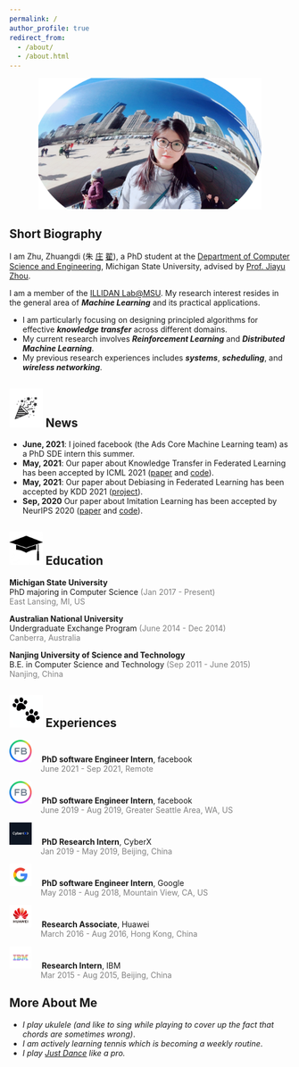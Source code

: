 ```yaml
---
permalink: /
author_profile: true
redirect_from: 
  - /about/
  - /about.html
---
```



<p align="center">
 <img src="/images/profile.png?raw=true" alt="Photo" style="width: 400px;"/> 
</p>


## Short Biography

I am Zhu, Zhuangdi (朱 [庄](https://en.wikipedia.org/wiki/Zhuang_Zhou) [翟](https://en.wikipedia.org/wiki/Mozi)), a PhD student at the [Department of Computer Science and Engineering](https://www.cse.msu.edu/), Michigan State University, advised by [Prof. Jiayu Zhou](https://jiayuzhou.github.io/).


I am a member of the [ILLIDAN Lab@MSU](https://illidanlab.github.io/). My research interest resides in the general area of ***Machine Learning*** and its practical applications. 
* I am particularly focusing on designing principled algorithms for effective ***knowledge transfer*** across different domains.
* My current research involves ***Reinforcement Learning*** and ***Distributed Machine Learning***. 
* My previous research experiences includes  ***systems***, ***scheduling***, and ***wireless networking***.


## <img src="/images/logos/celebrate.png?raw=true" alt="Photo" style="width: 60px;"/> News

* **June, 2021**: I joined facebook (the Ads Core Machine Learning team) as a PhD SDE intern this summer. 
* **May, 2021**: Our paper about Knowledge Transfer in Federated Learning has been accepted by ICML 2021 ([paper](https://arxiv.org/pdf/2105.10056.pdf) and [code](https://github.com/zhuangdizhu/FedGen)).
* **May, 2021**: Our paper about Debiasing in Federated Learning has been accepted by KDD 2021 ([project](https://jyhong.gitlab.io/project/federated-learning/)).
* **Sep, 2020** Our paper about Imitation Learning has been accepted by NeurIPS 2020 ([paper](https://papers.nips.cc/paper/2020/file/92977ae4d2ba21425a59afb269c2a14e-Paper.pdf) and [code](https://github.com/illidanlab/opolo-code)).


## <img src="/images/logos/education.jpeg?raw=true" alt="Photo" style="width: 60px;"/> Education 
**Michigan State University** \
PhD majoring in Computer Science <span style="color: grey;">(Jan 2017 - Present)</span>  
<span style="color: grey;">East Lansing, MI, US</span> 


**Australian National University** \
Undergraduate Exchange Program <span style="color: grey;">(June 2014 - Dec 2014)</span> \
<span style="color: grey;">Canberra, Australia</span>



**Nanjing University of Science and Technology** \
B.E. in Computer Science and Technology <span style="color: grey;">(Sep 2011 - June 2015) </span>\
<span style="color: grey;">Nanjing, China</span>


## <img src="/images/logos/paw.png?raw=true" alt="Photo" style="width: 60px;"/> Experiences 

<img src="/images/logos/fb.jpeg?raw=true" alt="Photo" style="width: 40px;"/>  &emsp;**PhD software Engineer Intern**, facebook \
&emsp;&emsp;&emsp;&emsp;<span style="color: grey;">June 2021 - Sep 2021, Remote </span> 

<img src="/images/logos/fb.jpeg?raw=true" alt="Photo" style="width: 40px;"/>  &emsp;**PhD software Engineer Intern**, facebook \
&emsp;&emsp;&emsp;&emsp;<span style="color: grey;">June 2019 - Aug 2019, Greater Seattle Area, WA, US </span> 

[<img src="/images/logos/cyberx.jpeg?raw=true" alt="Photo" style="width: 40px;"/>](https://www.cyberx.com/)  &emsp;**PhD Research Intern**, CyberX \
&emsp;&emsp;&emsp;&emsp;<span style="color: grey;">Jan 2019 - May 2019, Beijing, China </span> 

<img src="/images/logos/google.png?raw=true" alt="Photo" style="width: 40px;"/>  &emsp;**PhD software Engineer Intern**, Google \
&emsp;&emsp;&emsp;&emsp;<span style="color: grey;">May 2018 - Aug 2018, Mountain View, CA, US </span> 

<img src="/images/logos/huawei.png?raw=true" alt="Photo" style="width: 40px;"/>  &emsp;**Research Associate**, Huawei \
&emsp;&emsp;&emsp;&emsp;<span style="color: grey;">March 2016 - Aug 2016, Hong Kong, China </span> 


<img src="/images/logos/ibm.jpeg?raw=true" alt="Photo" style="width: 40px;"/>  &emsp;**Research Intern**, IBM \
&emsp;&emsp;&emsp;&emsp;<span style="color: grey;">Mar 2015 - Aug 2015, Beijing, China </span> 

## More About Me

* *I play ukulele (and like to sing while playing to cover up the fact that chords are sometimes wrong)*.  
* *I am actively learning tennis which is becoming a weekly routine*.
* *I play [Just Dance](https://www.ubisoft.com/en-us/game/just-dance/2021) like a pro.*